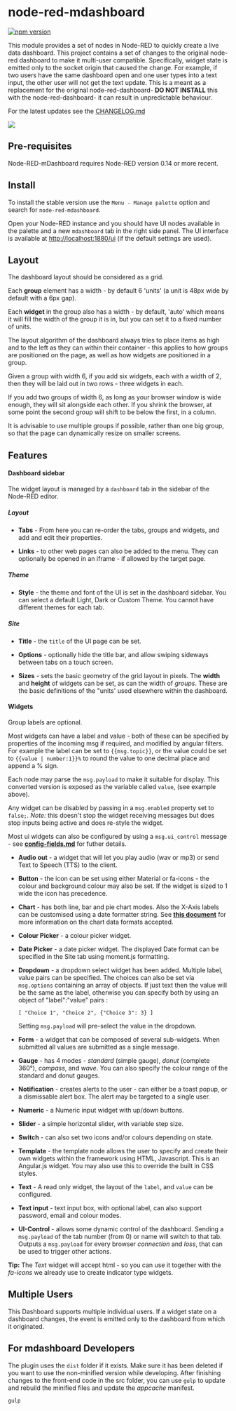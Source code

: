 # node-red-mdashboard


[![npm version](https://badge.fury.io/js/node-red-mdashboard.svg)](https://badge.fury.io/js/node-red-mdashboard)

This module provides a set of nodes in Node-RED to quickly create a live data
dashboard. This project contains a set of changes to the original node-red dashboard to make it multi-user compatible. Specifically, widget state is emitted only to the socket origin that caused the change.
           For example, if two users have the same dashboard open and one user types into a text input, the other user will not get the text update.
           This is a meant as a replacement for the original node-red-dashboard- **DO NOT INSTALL** this with the node-red-dashboard- it can result in unpredictable behaviour.

For the latest updates see the [CHANGELOG.md](https://github.com/umasudhan/node-red-dashboard/blob/master/CHANGELOG.md)

<img src="http://nodered.org/images/dashboarde.png"/>

## Pre-requisites

Node-RED-mDashboard requires Node-RED version 0.14 or more recent.

## Install

To install the stable version use the `Menu - Manage palette` option and search for `node-red-mdashboard`.

Open your Node-RED instance and you should have UI nodes available in the palette and a new `mdashboard` tab in the
right side panel. The UI interface is available at <http://localhost:1880/ui> (if the default settings are used).


## Layout

The dashboard layout should be considered as a grid.

Each **group** element has a width - by default 6 'units' (a unit is 48px wide by default with a 6px gap).

Each **widget** in the group also has a width - by default, 'auto' which means it will fill the width of the group it is in, but you can set it to a fixed number of units.

The layout algorithm of the dashboard always tries to place items as high and to the left as they can within their container - this applies to how groups are positioned on the page, as well as how widgets are positioned in a group.

Given a group with width 6, if you add six widgets, each with a width of 2, then they will be laid out in two rows - three widgets in each.

If you add two groups of width 6, as long as your browser window is wide enough, they will sit alongside each other. If you shrink the browser, at some point the second group will shift to be below the first, in a column.

It is advisable to use multiple groups if possible, rather than one big group, so that the page can dynamically resize on smaller screens.

## Features

#### Dashboard sidebar

The widget layout is managed by a `dashboard` tab in the sidebar of the Node-RED editor.

##### Layout

 - **Tabs** - From here you can re-order the tabs, groups and widgets, and add and edit their properties.

 - **Links** - to other web pages can also be added to the menu. They can optionally be opened in an iframe - if allowed by the target page.

##### Theme

 - **Style** - the theme and font of the UI is set in the dashboard sidebar. You can select a default Light, Dark or Custom Theme. You cannot have different themes for each tab.

##### Site

 - **Title** - the `title` of the UI page can be set.

 - **Options** - optionally hide the title bar, and allow swiping sideways between tabs on a touch screen.

 - **Sizes** - sets the basic geometry of the grid layout in pixels. The **width** and **height** of widgets can be set, as can the width of *groups*. These are the basic definitions of the "units' used elsewhere within the dashboard.

#### Widgets

Group labels are optional.

Most widgets can have a label and value - both of these can be specified by properties of the incoming msg if required, and modified by angular filters. For example the label can be set to `{{msg.topic}}`, or the value could be set to `{{value | number:1}}%` to round the value to one decimal place and append a % sign.

Each node may parse the `msg.payload` to make it suitable for display. This converted version is exposed as the variable called `value`, (see example above).

Any widget can be disabled by passing in a `msg.enabled` property set to `false;`. *Note:* this doesn't stop the widget receiving messages but does stop inputs being active and does re-style the widget.

Most ui widgets can also be configured by using a `msg.ui_control` message - see **[config-fields.md](https://github.com/node-red/node-red-dashboard/blob/master/config-fields.md)**
for futher details.

  - **Audio out** - a widget that will let you play audio (wav or mp3) or send Text to Speech (TTS) to the client.
  - **Button** - the icon can be set using either Material or fa-icons - the colour and background colour may also be set. If the widget is sized to 1 wide the icon has precedence.
  - **Chart** - has both line, bar and pie chart modes. Also the X-Axis labels can be customised using a date formatter string. See **[this document](https://github.com/node-red/node-red-dashboard/blob/master/Charts.md)** for more information on the chart data formats accepted.
  - **Colour Picker** - a colour picker widget.
  - **Date Picker** - a date picker widget. The displayed Date format can be specified in the Site tab using moment.js formatting.
  - **Dropdown** - a dropdown select widget has been added. Multiple label, value pairs can be specified. The choices can also be set via `msg.options` containing an array of objects. If just text then the value will be the same as the label, otherwise you can specify both by using an object of "label":"value" pairs :

        [ "Choice 1", "Choice 2", {"Choice 3": 3} ]

     Setting `msg.payload` will pre-select the value in the dropdown.
  - **Form** - a widget that can be composed of several sub-widgets. When submitted all values are submitted as a single message.
  - **Gauge** - has 4 modes - *standard* (simple gauge), *donut* (complete 360&deg;), *compass*, and *wave*. You can also specify the colour range of the standard and donut gauges.
  - **Notification** - creates alerts to the user - can either be a toast popup, or a dismissable alert box. The alert may be targeted to a single user.
  - **Numeric** - a Numeric input widget with up/down buttons.
  - **Slider** - a simple horizontal slider, with variable step size.
  - **Switch** - can also set two icons and/or colours depending on state.
  - **Template** - the template node allows the user to specify and create their own widgets within the framework using HTML, Javascript. This is an Angular.js widget. You may also use this to override the built in CSS styles.
  - **Text** - A read only widget, the layout of the `label`, and `value` can be configured.
  - **Text input** - text input box, with optional label, can also support password, email and colour modes.
  - **UI-Control** - allows some dynamic control of the dashboard. Sending a `msg.payload` of the tab number (from 0) or name will switch to that tab. Outputs a `msg.payload` for every browser *connection* and *loss*, that can be used to trigger other actions.

**Tip:** The *Text* widget will accept html - so you can use it together with the *fa-icons* we
already use to create indicator type widgets.


## Multiple Users

This Dashboard supports multiple individual users. If a widget state on a dashboard changes, the event is emitted only to the dashboard from which it originated.

## For mdashboard Developers
The plugin uses the ```dist``` folder if it exists. Make sure it has been deleted if you want to use the non-minified version while developing.
After finishing changes to the front-end code in the src folder, you can use ```gulp``` to update and rebuild the minified files and update the *appcache* manifest.

    gulp


